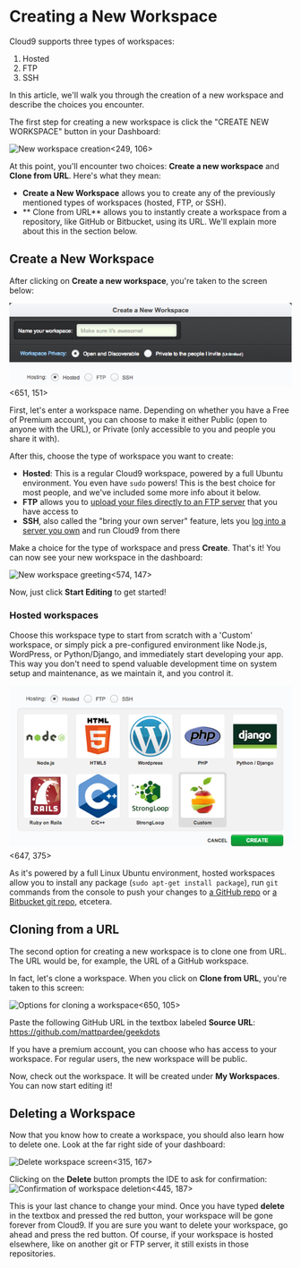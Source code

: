 # Creating a New Workspace
Cloud9 supports three types of workspaces:
1. Hosted
2. FTP
3. SSH

In this article, we'll walk you through the creation of a new workspace and describe the choices you encounter.

The first step for creating a new workspace is click the "CREATE NEW WORKSPACE" button in your Dashboard: 

![New workspace creation](./resources/images/newWorkspace.png)<249, 106>

At this point, you'll encounter two choices: **Create a new workspace** and **Clone from URL**. Here's what they mean:
* **Create a New Workspace** allows you to create any of the previously mentioned types of workspaces (hosted, FTP, or SSH).
* ** Clone from URL** allows you to instantly create a workspace from a repository, like GitHub or Bitbucket, using its URL. We'll explain more about this in the section below.

## Create a New Workspace

After clicking on **Create a new workspace**, you're taken to the screen below:

![Options for creating a new workspace](./resources/images/createNewWorkspaceOptions.png)<651, 151>

First, let's enter a workspace name.
Depending on whether you have a Free of Premium account, you can choose to make it either Public (open to anyone with the URL), or Private (only accessible to you and people you share it with).

After this, choose the type of workspace you want to create:

* **Hosted**: This is a regular Cloud9 workspace, powered by a full Ubuntu environment. You even have `sudo` powers! This is the best choice for most people, and we've included some more info about it below.
* **FTP** allows you to [upload your files directly to an FTP server](./ftp_workspaces.html) that you have access to
* **SSH**, also called the "bring your own server" feature, lets you [log into a server you own](./run_your_own_workspace.html) and run Cloud9 from there

Make a choice for the type of workspace and press **Create**. That's it! You can now see your new workspace in the dashboard:

![New workspace greeting](./resources/images/createdWorkspace.png)<574, 147>

Now, just click **Start Editing** to get started!

### Hosted workspaces
Choose this workspace type to start from scratch with a 'Custom' workspace, or simply pick a pre-configured environment like Node.js, WordPress, or Python/Django, and immediately start developing your app.
This way you don't need to spend valuable development time on system setup and maintenance, as we maintain it, and you control it. 

![Options for creating a hosted workspace](./resources/images/createHostedWorkspace.png)<647, 375>

As it's powered by a full Linux Ubuntu environment, hosted workspaces allow you to install any package (`sudo apt-get install package`), run `git` commands from the console to push your changes to [a GitHub repo](./setting_up_github_workspace.html) or [a Bitbucket git repo](./setting_up_bitbucket_workspace.html), etcetera.

## Cloning from a URL

The second option for creating a new workspace is to clone one from URL. The URL would be, for example, the URL of a GitHub workspace.

In fact, let's clone a workspace. When you click on **Clone from URL**, you're taken to this screen:

![Options for cloning a workspace](./resources/images/cloneWorkspaceOptions.png)<650, 105>

Paste the following GitHub URL in the textbox labeled **Source URL**: https://github.com/mattpardee/geekdots 

If you have a premium account, you can choose who has access to your workspace. For regular users, the new workspace will be public.

Now, check out the workspace. It will be created under **My Workspaces**. You can now start editing it!

## Deleting a Workspace

Now that you know how to create a workspace, you should also learn how to delete one. Look at the far right side of your dashboard:

![Delete workspace screen](./resources/images/deleteWorkspace.png)<315, 167>

Clicking on the **Delete** button prompts the IDE to ask for confirmation:  
![Confirmation of workspace deletion](./resources/images/deleteConfirmation.png)<445, 187>

This is your last chance to change your mind. Once you have typed **delete** in the textbox and pressed the red button, your workspace will be gone forever from Cloud9. If you are sure you want to delete your workspace, go ahead and press the red button. Of course, if your workspace is hosted elsewhere, like on another git or FTP server, it still exists in those repositories.
